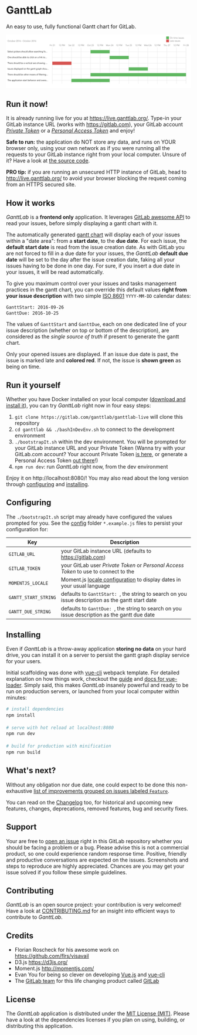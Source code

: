 # GanttLab

An easy to use, fully functional Gantt chart for GitLab.

![GanttLab](preview.png)


## Run it now!

It is already running live for you at https://live.ganttlab.org/. Type-in your GitLab instance URL (works with https://gitlab.com), your GitLab account [_Private Token_](https://gitlab.com/profile/account) or a [_Personal Access Token_](https://gitlab.com/profile/personal_access_tokens) and enjoy!

**Safe to run:** the application do NOT store any data, and runs on YOUR browser only, using your own network as if you were running all the requests to your GitLab instance right from your local computer. Unsure of it? Have a look at [the source code](https://gitlab.com/ganttlab/ganttlab-live/tree/master).

**PRO tip:** if you are running an unsecured HTTP instance of GitLab, head to http://live.ganttlab.org/ to avoid your browser blocking the request coming from an HTTPS secured site.

## How it works

_GanttLab_ is a **frontend only** application. It leverages [GitLab awesome API](https://gitlab.com/help/api/README.md) to read your issues, before simply displaying a gantt chart with it.

The automatically generated [gantt chart](https://en.wikipedia.org/wiki/Gantt_chart) will display each of your issues within a "date area": from a **start date**, to the **due date**. For each issue, the **default start date** is read from the issue creation date. As with GitLab you are not forced to fill in a due date for your issues, the _GanttLab_ **default due date** will be set to the day after the issue creation date, faking all your issues having to be done in one day. For sure, if you insert a due date in your issues, it will be read automatically.

To give you maximum control over your issues and tasks management practices in the gantt chart, you can override this default values **right from your issue description** with two simple [ISO 8601](https://en.wikipedia.org/wiki/ISO_8601#Calendar_dates) `YYYY-MM-DD` calendar dates:

```
GanttStart: 2016-09-26
GanttDue: 2016-10-25
```

The values of `GanttStart` and `GanttDue`, each on one dedicated line of your issue description (whether on top or bottom of the description), are considered as the _single source of truth_ if present to generate the gantt chart.

Only your opened issues are displayed. If an issue due date is past, the issue is marked late and **colored red**. If not, the issue is **shown green** as being on time.

## Run it yourself

Whether you have Docker installed on your local computer ([download and install it](https://www.docker.com/products/docker)), you can try _GanttLab_ right now in four easy steps:

1. `git clone https://gitlab.com/ganttlab/ganttlab-live` will clone this repository
1. `cd ganttlab && ./bashInDevEnv.sh` to connect to the development environment
1. `./bootstrapIt.sh` within the dev environment. You will be prompted for your GitLab instance URL and your Private Token (Wanna try with your GitLab.com account? Your account Private Token [is here](https://gitlab.com/profile/account), or generate a Personal Access Token [out there](https://gitlab.com/profile/personal_access_tokens)!)
1. `npm run dev`: run _GanttLab_ right now, from the dev environment

Enjoy it on http://localhost:8080/! You may also read about the long version through [configuring](#configuring) and [installing](#installing).

## Configuring

The `./bootstrapIt.sh` script may already have configured the values prompted for you. See the [config](config) folder `*.example.js` files to persist your configuration for:

| Key                  | Description                                                                                                |
|----------------------|------------------------------------------------------------------------------------------------------------|
| `GITLAB_URL`         | your GitLab instance URL (defaults to https://gitlab.com)                                                  |
| `GITLAB_TOKEN`       | your GitLab user _Private Token_ or _Personal Access Token_ to use to connect to the                       |
| `MOMENTJS_LOCALE`    | Moment.js [locale configuration](http://momentjs.com/docs/#/i18n/) to display dates in your usual language |
| `GANTT_START_STRING` | defaults to `GanttStart: `, the string to search on you issue description as the gantt start date          |
| `GANTT_DUE_STRING`   | defaults to `GanttDue: `, the string to search on you issue description as the gantt due date              |

## Installing

Even if _GanttLab_ is a throw-away application **storing no data** on your hard drive, you can install it on a server to persist the gantt graph display service for your users.

Initial scaffolding was done with [vue-cli](https://github.com/vuejs/vue-cli) webpack template. For detailed explanation on how things work, checkout the [guide](http://vuejs-templates.github.io/webpack/) and [docs for vue-loader](http://vuejs.github.io/vue-loader). Simply said, this makes _GanttLab_ insanely powerful and ready to be run on production servers, or launched from your local computer within minutes:

``` bash
# install dependencies
npm install

# serve with hot reload at localhost:8080
npm run dev

# build for production with minification
npm run build
```

## What's next?

Without any obligation nor due date, one could expect to be done this non-exhaustive [list of improvements grouped on issues labeled `Feature`](https://gitlab.com/ganttlab/ganttlab-live/issues?scope=all&state=opened&utf8=%E2%9C%93&label_name%5B%5D=Feature).

You can read on the [Changelog](CHANGELOG.md) too, for historical and upcoming new features, changes, deprecations, removed features, bug and security fixes.

## Support

Your are free to [open an issue](https://gitlab.com/ganttlab/ganttlab-live/issues/new) right in this GitLab repository whether you should be facing a problem or a bug. Please advise this is not a commercial product, so one could experience random response time. Positive, friendly and productive conversations are expected on the issues. Screenshots and steps to reproduce are highly appreciated. Chances are you may get your issue solved if you follow these simple guidelines.

## Contributing

_GanttLab_ is an open source project: your contribution is very welcomed! Have a look at [CONTRIBUTING.md](/CONTRIBUTING.md) for an insight into efficient ways to contribute to _GanttLab_.

## Credits

- Florian Roscheck for his awesome work on https://github.com/flrs/visavail
- D3.js https://d3js.org/
- Moment.js http://momentjs.com/
- Evan You for being so clever on developing [Vue.js](http://vuejs.org/) and [vue-cli](https://github.com/vuejs/vue-cli)
- The [GitLab team](https://about.gitlab.com/team/) for this life changing product called [GitLab](https://about.gitlab.com/)

## License

The _GanttLab_ application is distributed under the [MIT License (MIT)](LICENSE). Please have a look at the dependencies licenses if you plan on using, building, or distributing this application.